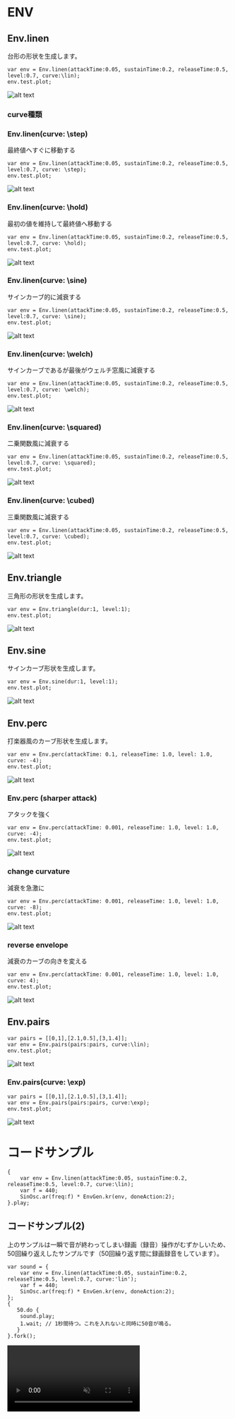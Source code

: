 # ENV

## Env.linen

台形の形状を生成します。

```superCollider
var env = Env.linen(attackTime:0.05, sustainTime:0.2, releaseTime:0.5, level:0.7, curve:\lin);
env.test.plot;
```
![alt text](./env_linen_plot.png)

### curve種類 

### Env.linen(curve: \step)

最終値へすぐに移動する
```superCollider
var env = Env.linen(attackTime:0.05, sustainTime:0.2, releaseTime:0.5, level:0.7, curve: \step);
env.test.plot;
```
![alt text](./env_linen_plot_step.png)

### Env.linen(curve: \hold)

最初の値を維持して最終値へ移動する

```superCollider
var env = Env.linen(attackTime:0.05, sustainTime:0.2, releaseTime:0.5, level:0.7, curve: \hold);
env.test.plot;
```
![alt text](./env_linen_plot_hold.png)

### Env.linen(curve: \sine)

サインカーブ的に減衰する

```superCollider
var env = Env.linen(attackTime:0.05, sustainTime:0.2, releaseTime:0.5, level:0.7, curve: \sine);
env.test.plot;
```
![alt text](./env_linen_plot_sine.png)

### Env.linen(curve: \welch)

サインカーブであるが最後がウェルチ窓風に減衰する

```superCollider
var env = Env.linen(attackTime:0.05, sustainTime:0.2, releaseTime:0.5, level:0.7, curve: \welch);
env.test.plot;
```
![alt text](./env_linen_plot_welch.png)

### Env.linen(curve: \squared)

二乗関数風に減衰する

```superCollider
var env = Env.linen(attackTime:0.05, sustainTime:0.2, releaseTime:0.5, level:0.7, curve: \squared);
env.test.plot;
```
![alt text](./env_linen_plot_squared.png)

### Env.linen(curve: \cubed)

三乗関数風に減衰する

```superCollider
var env = Env.linen(attackTime:0.05, sustainTime:0.2, releaseTime:0.5, level:0.7, curve: \cubed);
env.test.plot;
```
![alt text](./env_linen_plot_cubed.png)


## Env.triangle
三角形の形状を生成します。

```superCollider
var env = Env.triangle(dur:1, level:1);
env.test.plot;
```
![alt text](./env_triangle_plot.png)

## Env.sine
サインカーブ形状を生成します。

```superCollider
var env = Env.sine(dur:1, level:1);
env.test.plot;
```
![alt text](./env_sine_plot.png)

## Env.perc 
打楽器風のカーブ形状を生成します。

```superCollider
var env = Env.perc(attackTime: 0.1, releaseTime: 1.0, level: 1.0, curve: -4);
env.test.plot;
```
![alt text](./env_perc_plot.png)

### Env.perc (sharper attack)

アタックを強く

```superCollider
var env = Env.perc(attackTime: 0.001, releaseTime: 1.0, level: 1.0, curve: -4);
env.test.plot;
```
![alt text](./env_perc_plot_sharperAttack.png)

### change curvature

減衰を急激に

```superCollider
var env = Env.perc(attackTime: 0.001, releaseTime: 1.0, level: 1.0, curve: -8);
env.test.plot;
```
![alt text](./env_perc_plot_sharperAttackCurveChange.png)

### reverse envelope

減衰のカーブの向きを変える

```superCollider
var env = Env.perc(attackTime: 0.001, releaseTime: 1.0, level: 1.0, curve: 4);
env.test.plot;
```
![alt text](./env_perc_plot_sharperAttackReverseCurve.png)

## Env.pairs

```superCollider
var pairs = [[0,1],[2.1,0.5],[3,1.4]]; 
var env = Env.pairs(pairs:pairs, curve:\lin);
env.test.plot;
```
![alt text](./env_pairs_plot.png)

### Env.pairs(curve: \exp)

```superCollider
var pairs = [[0,1],[2.1,0.5],[3,1.4]]; 
var env = Env.pairs(pairs:pairs, curve:\exp);
env.test.plot;
```
![alt text](./env_pairs_plot_exp.png)


# コードサンプル

```superCollider
{
    var env = Env.linen(attackTime:0.05, sustainTime:0.2, releaseTime:0.5, level:0.7, curve:\lin);
	var f = 440;
	SinOsc.ar(freq:f) * EnvGen.kr(env, doneAction:2);
}.play;
```
## コードサンプル(2)
上のサンプルは一瞬で音が終わってしまい録画（録音）操作がむずかしいため、50回繰り返えしたサンプルです（50回繰り返す間に録画録音をしています）。
```superCollider
var sound = {
	var env = Env.linen(attackTime:0.05, sustainTime:0.2, releaseTime:0.5, level:0.7, curve:'lin');
	var f = 440;
	SinOsc.ar(freq:f) * EnvGen.kr(env, doneAction:2);
};
{
   50.do {
	sound.play;
	1.wait; // 1秒間待つ。これを入れないと同時に50音が鳴る。
   }
}.fork();

```
<div><video controls src="https://amami-harhid.github.io/superColliderMovies/env/CodeSampleSinOscAndEnv.mp4" muted="false"></video></div>